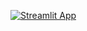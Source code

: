 [![Streamlit App](https://static.streamlit.io/badges/streamlit_badge_black_white.svg)](https://arib-health-cost-predictor.streamlit.app/)
